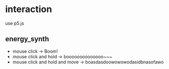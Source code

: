 # interaction
use p5.js

## energy_synth
* mouse click -> Boom!
* mouse click and hold -> boooooooooooooo~~~
* mouse click and hold and move -> boasdasdoowowowodasidbnasofawo
